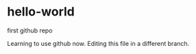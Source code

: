 # hello-world
first github repo

Learning to use github now. Editing this file in a different branch. 
